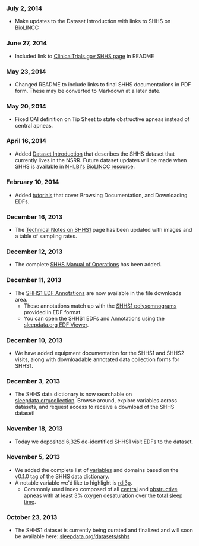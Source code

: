 ### July 2, 2014

- Make updates to the Dataset Introduction with links to SHHS on BioLINCC

### June 27, 2014

- Included link to [ClinicalTrials.gov SHHS page](http://clinicaltrials.gov/ct2/show/NCT00005275) in README

### May 23, 2014

- Changed README to include links to final SHHS documentations in PDF form. These may be converted to Markdown at a later date.

### May 20, 2014

- Fixed OAI definition on Tip Sheet to state obstructive apneas instead of central apneas.

### April 16, 2014

- Added [Dataset Introduction](:pages_path:/3-dataset-introduction.md) that describes the SHHS dataset that currently lives in the NSRR. Future dataset updates will be made when SHHS is available in [NHLBI's BioLINCC resource](https://biolincc.nhlbi.nih.gov/home/).

### February 10, 2014

- Added [tutorials](:pages_path:/tutorials) that cover Browsing Documentation, and Downloading EDFs.

### December 16, 2013

- The [Technical Notes on SHHS1](:pages_path:/4-equipment-shhs1.md) page has been updated with images and a table of sampling rates.

### December 12, 2013

- The complete [SHHS Manual of Operations](:pages_path:/mop/6-00-mop-toc.md) has been added.

### December 11, 2013

- The [SHHS1 EDF Annotations](:files_path:/annotations-shhs1) are now available in the file downloads area.
  - These annotations match up with the [SHHS1 polysomnograms](:files_path:/edf-shhs1) provided in EDF format.
  - You can open the SHHS1 EDFs and Annotations using the [sleepdata.org EDF Viewer](:tools_path:/sleep-portal-viewer).

### December 10, 2013

- We have added equipment documentation for the SHHS1 and SHHS2 visits, along with downloadable annotated data collection forms for SHHS1.

### December 3, 2013

- The SHHS data dictionary is now searchable on [sleepdata.org/collection](/collection?d=shhs). Browse around, explore variables across datasets, and request access to receive a download of the SHHS dataset!

### November 18, 2013

- Today we deposited 6,325 de-identified SHHS1 visit EDFs to the dataset.

### November 5, 2013

- We added the complete list of [variables](/collection?d=shhs) and domains based on the [v0.1.0 tag](https://github.com/sleepepi/shhs-data-dictionary/tree/v0.1.0) of the SHHS data dictionary.
- A notable variable we'd like to highlight is [rdi3p](/collection?d=shhs&s=rdi3p).
    - Commonly used index composed of all [central](/collection?d=shhs&s=central+3%25) and [obstructive](/collection?d=shhs&s=obstructive+3%25) apneas with at least 3% oxygen desaturation over the [total sleep time](/collection?d=shhs&s=slpprdp).


### October 23, 2013

- The SHHS1 dataset is currently being curated and finalized and will soon be available here: [sleepdata.org/datasets/shhs](:datasets_path:/shhs)
